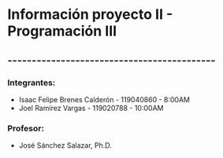 # Información proyecto II - Programación III
## -------------------------------------------
### Integrantes:
- Isaac Felipe Brenes Calderón - 119040860 - 8:00AM
- Joel Ramírez Vargas - 119020788 - 10:00AM
### Profesor:
- José Sánchez Salazar, Ph.D.
